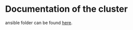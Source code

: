 # Documentation of the cluster

ansible folder can be found [here](https://github.com/bredaUgent/kubespray/tree/master/inventory/clusterbreda).

